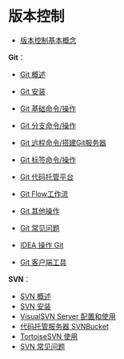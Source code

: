 # 版本控制

- [版本控制基本概念](Basis/README.md)

**Git**：

- [Git 概述](Git/Basis/Introduce/README.md)

- [Git 安装](Git/Basis/Install/README.md)
- [Git 基础命令/操作](Git/Basis/BasicCommand/README.md)
- [Git 分支命令/操作](Git/Advanced/Branch/README.md)
- [Git 远程命令/搭建Git服务器](Git/Advanced/Remote/README.md)
- [Git 标签命令/操作](Git/Advanced/Tag/README.md)
- [Git 代码托管平台](Git/Advanced/Platform/README.md)
- [Git Flow工作流](Git/Flow/README.md)
- [Git 其他操作](Git/Other/Other/README.md)
- [Git 常见问题](Git/Other/Q&A/README.md)

- [IDEA 操作 Git](../IDE/IDEA/Git/README.md)
- [Git 客户端工具](Git/Tools/README.md)

**SVN**：

- [SVN 概述](SVN/Basis/svn_introduce.md)
- [SVN 安装](SVN/Basis/svn_install.md)
- [VisualSVN Server 配置和使用](SVN/Advanced/VisualSVNServer.md)
- [代码托管服务器 SVNBucket](SVN/Advanced/SVNBucket.md)
- [TortoiseSVN 使用](SVN/Advanced/TortoiseSVN.md)
- [SVN 常见问题](SVN/Other/Q&A.md)